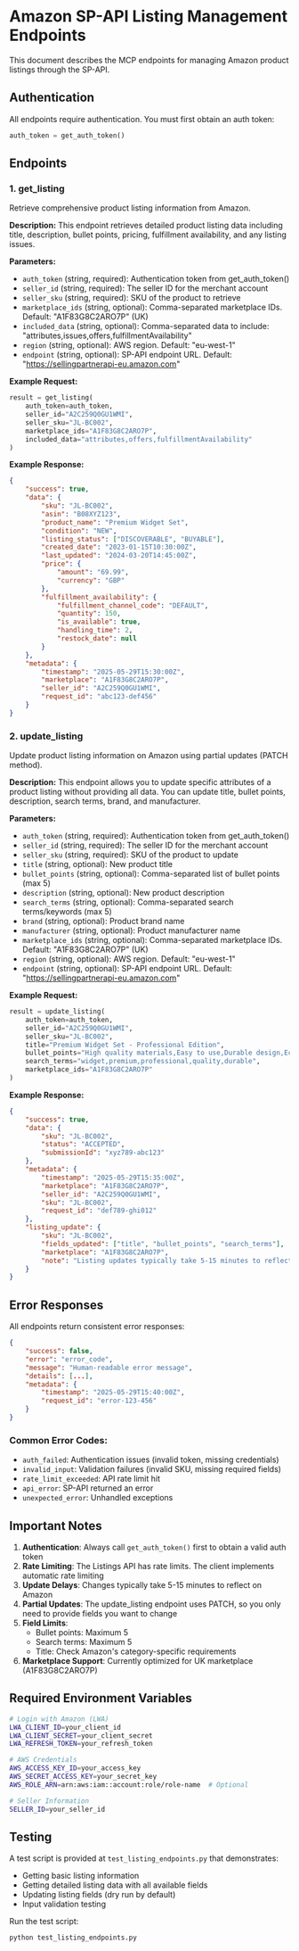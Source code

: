 # Amazon SP-API Listing Management Endpoints

This document describes the MCP endpoints for managing Amazon product listings through the SP-API.

## Authentication

All endpoints require authentication. You must first obtain an auth token:

```python
auth_token = get_auth_token()
```

## Endpoints

### 1. get_listing

Retrieve comprehensive product listing information from Amazon.

**Description:**
This endpoint retrieves detailed product listing data including title, description, bullet points, pricing, fulfillment availability, and any listing issues.

**Parameters:**
- `auth_token` (string, required): Authentication token from get_auth_token()
- `seller_id` (string, required): The seller ID for the merchant account
- `seller_sku` (string, required): SKU of the product to retrieve
- `marketplace_ids` (string, optional): Comma-separated marketplace IDs. Default: "A1F83G8C2ARO7P" (UK)
- `included_data` (string, optional): Comma-separated data to include: "attributes,issues,offers,fulfillmentAvailability"
- `region` (string, optional): AWS region. Default: "eu-west-1"
- `endpoint` (string, optional): SP-API endpoint URL. Default: "https://sellingpartnerapi-eu.amazon.com"

**Example Request:**
```python
result = get_listing(
    auth_token=auth_token,
    seller_id="A2C259Q0GU1WMI",
    seller_sku="JL-BC002",
    marketplace_ids="A1F83G8C2ARO7P",
    included_data="attributes,offers,fulfillmentAvailability"
)
```

**Example Response:**
```json
{
    "success": true,
    "data": {
        "sku": "JL-BC002",
        "asin": "B08XYZ123",
        "product_name": "Premium Widget Set",
        "condition": "NEW",
        "listing_status": ["DISCOVERABLE", "BUYABLE"],
        "created_date": "2023-01-15T10:30:00Z",
        "last_updated": "2024-03-20T14:45:00Z",
        "price": {
            "amount": "69.99",
            "currency": "GBP"
        },
        "fulfillment_availability": {
            "fulfillment_channel_code": "DEFAULT",
            "quantity": 150,
            "is_available": true,
            "handling_time": 2,
            "restock_date": null
        }
    },
    "metadata": {
        "timestamp": "2025-05-29T15:30:00Z",
        "marketplace": "A1F83G8C2ARO7P",
        "seller_id": "A2C259Q0GU1WMI",
        "request_id": "abc123-def456"
    }
}
```

### 2. update_listing

Update product listing information on Amazon using partial updates (PATCH method).

**Description:**
This endpoint allows you to update specific attributes of a product listing without providing all data. You can update title, bullet points, description, search terms, brand, and manufacturer.

**Parameters:**
- `auth_token` (string, required): Authentication token from get_auth_token()
- `seller_id` (string, required): The seller ID for the merchant account
- `seller_sku` (string, required): SKU of the product to update
- `title` (string, optional): New product title
- `bullet_points` (string, optional): Comma-separated list of bullet points (max 5)
- `description` (string, optional): New product description
- `search_terms` (string, optional): Comma-separated search terms/keywords (max 5)
- `brand` (string, optional): Product brand name
- `manufacturer` (string, optional): Product manufacturer name
- `marketplace_ids` (string, optional): Comma-separated marketplace IDs. Default: "A1F83G8C2ARO7P" (UK)
- `region` (string, optional): AWS region. Default: "eu-west-1"
- `endpoint` (string, optional): SP-API endpoint URL. Default: "https://sellingpartnerapi-eu.amazon.com"

**Example Request:**
```python
result = update_listing(
    auth_token=auth_token,
    seller_id="A2C259Q0GU1WMI",
    seller_sku="JL-BC002",
    title="Premium Widget Set - Professional Edition",
    bullet_points="High quality materials,Easy to use,Durable design,Eco-friendly,Great value",
    search_terms="widget,premium,professional,quality,durable",
    marketplace_ids="A1F83G8C2ARO7P"
)
```

**Example Response:**
```json
{
    "success": true,
    "data": {
        "sku": "JL-BC002",
        "status": "ACCEPTED",
        "submissionId": "xyz789-abc123"
    },
    "metadata": {
        "timestamp": "2025-05-29T15:35:00Z",
        "marketplace": "A1F83G8C2ARO7P",
        "seller_id": "A2C259Q0GU1WMI",
        "sku": "JL-BC002",
        "request_id": "def789-ghi012"
    },
    "listing_update": {
        "sku": "JL-BC002",
        "fields_updated": ["title", "bullet_points", "search_terms"],
        "marketplace": "A1F83G8C2ARO7P",
        "note": "Listing updates typically take 5-15 minutes to reflect on Amazon"
    }
}
```

## Error Responses

All endpoints return consistent error responses:

```json
{
    "success": false,
    "error": "error_code",
    "message": "Human-readable error message",
    "details": [...],
    "metadata": {
        "timestamp": "2025-05-29T15:40:00Z",
        "request_id": "error-123-456"
    }
}
```

### Common Error Codes:
- `auth_failed`: Authentication issues (invalid token, missing credentials)
- `invalid_input`: Validation failures (invalid SKU, missing required fields)
- `rate_limit_exceeded`: API rate limit hit
- `api_error`: SP-API returned an error
- `unexpected_error`: Unhandled exceptions

## Important Notes

1. **Authentication**: Always call `get_auth_token()` first to obtain a valid auth token
2. **Rate Limiting**: The Listings API has rate limits. The client implements automatic rate limiting
3. **Update Delays**: Changes typically take 5-15 minutes to reflect on Amazon
4. **Partial Updates**: The update_listing endpoint uses PATCH, so you only need to provide fields you want to change
5. **Field Limits**: 
   - Bullet points: Maximum 5
   - Search terms: Maximum 5
   - Title: Check Amazon's category-specific requirements
6. **Marketplace Support**: Currently optimized for UK marketplace (A1F83G8C2ARO7P)

## Required Environment Variables

```bash
# Login with Amazon (LWA)
LWA_CLIENT_ID=your_client_id
LWA_CLIENT_SECRET=your_client_secret
LWA_REFRESH_TOKEN=your_refresh_token

# AWS Credentials
AWS_ACCESS_KEY_ID=your_access_key
AWS_SECRET_ACCESS_KEY=your_secret_key
AWS_ROLE_ARN=arn:aws:iam::account:role/role-name  # Optional

# Seller Information
SELLER_ID=your_seller_id
```

## Testing

A test script is provided at `test_listing_endpoints.py` that demonstrates:
- Getting basic listing information
- Getting detailed listing data with all available fields
- Updating listing fields (dry run by default)
- Input validation testing

Run the test script:
```bash
python test_listing_endpoints.py
```